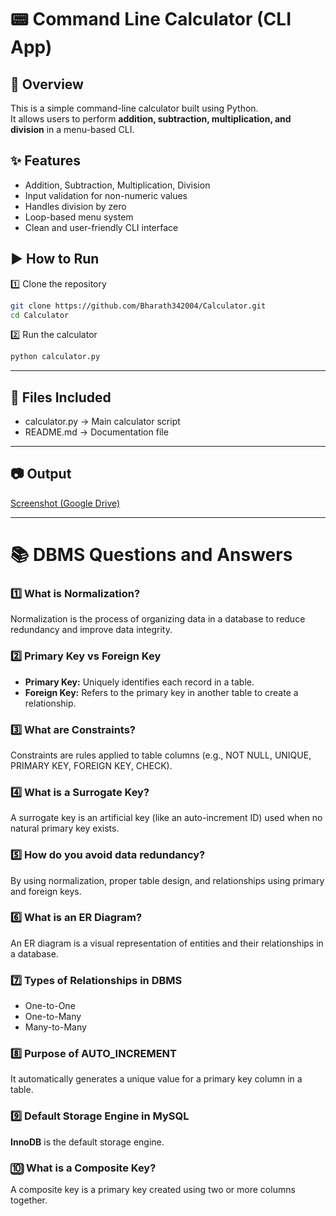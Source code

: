 # 📟 Command Line Calculator (CLI App)

## 📖 Overview
This is a simple command-line calculator built using Python.  
It allows users to perform **addition, subtraction, multiplication, and division** in a menu-based CLI.

## ✨ Features
- Addition, Subtraction, Multiplication, Division
- Input validation for non-numeric values
- Handles division by zero
- Loop-based menu system
- Clean and user-friendly CLI interface

## ▶️ How to Run

1️⃣ Clone the repository  
```bash
git clone https://github.com/Bharath342004/Calculator.git
cd Calculator
```

2️⃣ Run the calculator  
```bash
python calculator.py
```

---

## 📂 Files Included
- calculator.py → Main calculator script  
- README.md → Documentation file  

---

## 📷 Output
[Screenshot (Google Drive)](https://drive.google.com/file/d/1I9kZ8eFilYPQDzhKtcTFpYJmP528yXyv/view?usp=drivesdk)

---

# 📚 DBMS Questions and Answers

### 1️⃣ What is Normalization?  
Normalization is the process of organizing data in a database to reduce redundancy and improve data integrity.

### 2️⃣ Primary Key vs Foreign Key  
- **Primary Key:** Uniquely identifies each record in a table.  
- **Foreign Key:** Refers to the primary key in another table to create a relationship.

### 3️⃣ What are Constraints?  
Constraints are rules applied to table columns (e.g., NOT NULL, UNIQUE, PRIMARY KEY, FOREIGN KEY, CHECK).

### 4️⃣ What is a Surrogate Key?  
A surrogate key is an artificial key (like an auto-increment ID) used when no natural primary key exists.

### 5️⃣ How do you avoid data redundancy?  
By using normalization, proper table design, and relationships using primary and foreign keys.

### 6️⃣ What is an ER Diagram?  
An ER diagram is a visual representation of entities and their relationships in a database.

### 7️⃣ Types of Relationships in DBMS  
- One-to-One  
- One-to-Many  
- Many-to-Many  

### 8️⃣ Purpose of AUTO_INCREMENT  
It automatically generates a unique value for a primary key column in a table.

### 9️⃣ Default Storage Engine in MySQL  
**InnoDB** is the default storage engine.

### 🔟 What is a Composite Key?  
A composite key is a primary key created using two or more columns together.
